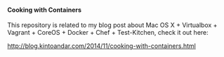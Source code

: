 #### Cooking with Containers

This repository is related to my blog post about Mac OS X + Virtualbox + Vagrant + CoreOS + Docker + Chef + Test-Kitchen, check it out here:

http://blog.kintoandar.com/2014/11/cooking-with-containers.html
